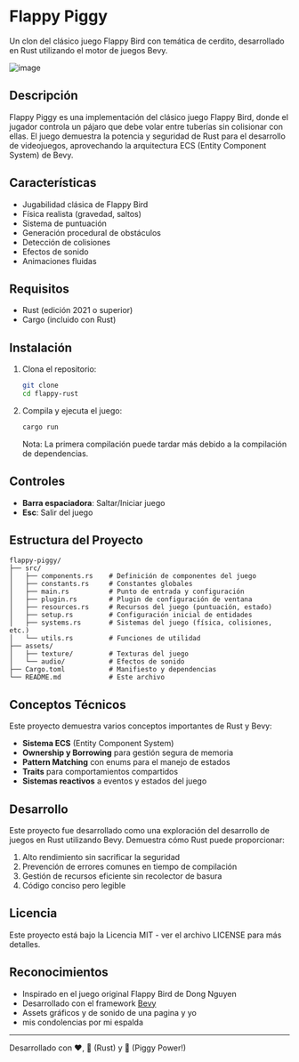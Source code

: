 # Flappy Piggy 

Un clon del clásico juego Flappy Bird con temática de cerdito, desarrollado en Rust utilizando el motor de juegos Bevy.

![image](https://github.com/user-attachments/assets/36685950-462f-4205-b354-42f675084330)



## Descripción

Flappy Piggy es una implementación del clásico juego Flappy Bird, donde el jugador controla un pájaro que debe volar entre tuberías sin colisionar con ellas. El juego demuestra la potencia y seguridad de Rust para el desarrollo de videojuegos, aprovechando la arquitectura ECS (Entity Component System) de Bevy.

## Características

- Jugabilidad clásica de Flappy Bird
- Física realista (gravedad, saltos)
- Sistema de puntuación
- Generación procedural de obstáculos
- Detección de colisiones
- Efectos de sonido
- Animaciones fluidas

## Requisitos

- Rust (edición 2021 o superior)
- Cargo (incluido con Rust)

## Instalación

1. Clona el repositorio:
   ```bash
   git clone
   cd flappy-rust
   ```

2. Compila y ejecuta el juego:
   ```bash
   cargo run
   ```

   Nota: La primera compilación puede tardar más debido a la compilación de dependencias.

## Controles

- **Barra espaciadora**: Saltar/Iniciar juego
- **Esc**: Salir del juego

## Estructura del Proyecto

```
flappy-piggy/
├── src/
│   ├── components.rs    # Definición de componentes del juego
│   ├── constants.rs     # Constantes globales
│   ├── main.rs          # Punto de entrada y configuración
│   ├── plugin.rs        # Plugin de configuración de ventana
│   ├── resources.rs     # Recursos del juego (puntuación, estado)
│   ├── setup.rs         # Configuración inicial de entidades
│   ├── systems.rs       # Sistemas del juego (física, colisiones, etc.)
│   └── utils.rs         # Funciones de utilidad
├── assets/
│   ├── texture/         # Texturas del juego
│   └── audio/           # Efectos de sonido
├── Cargo.toml           # Manifiesto y dependencias
└── README.md            # Este archivo
```

## Conceptos Técnicos

Este proyecto demuestra varios conceptos importantes de Rust y Bevy:

- **Sistema ECS** (Entity Component System)
- **Ownership y Borrowing** para gestión segura de memoria
- **Pattern Matching** con enums para el manejo de estados
- **Traits** para comportamientos compartidos
- **Sistemas reactivos** a eventos y estados del juego

## Desarrollo

Este proyecto fue desarrollado como una exploración del desarrollo de juegos en Rust utilizando Bevy. Demuestra cómo Rust puede proporcionar:

1. Alto rendimiento sin sacrificar la seguridad
2. Prevención de errores comunes en tiempo de compilación
3. Gestión de recursos eficiente sin recolector de basura
4. Código conciso pero legible

## Licencia

Este proyecto está bajo la Licencia MIT - ver el archivo LICENSE para más detalles.

## Reconocimientos

- Inspirado en el juego original Flappy Bird de Dong Nguyen
- Desarrollado con el framework [Bevy](https://bevyengine.org/)
- Assets gráficos y de sonido de una pagina y yo
- mis condolencias por mi espalda

---

Desarrollado con ❤️, 🦀 (Rust) y 🐷 (Piggy Power!)

